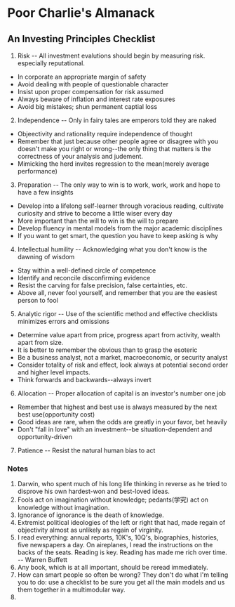 # Poor Charlie's Almanack

## An Investing Principles Checklist

1. Risk -- All investment evalutions should begin by measuring risk. especially reputational.
  - In corporate an appropriate margin of safety
  - Avoid dealing with people of questionable character
  - Insist upon proper compensation for risk assumed
  - Always beware of inflation and interest rate exposures
  - Avoid big mistakes; shun permanent captial loss

2. Independence -- Only in fairy tales are emperors told they are naked
  - Objeectivity and rationality require independence of thought
  - Remember that just because other people agree or disagree with you doesn't make you right or wrong--the only thing that matters is the correctness of your analysis and judement.
  - Mimicking the herd invites regression to the mean(merely average performance)

3. Preparation -- The only way to win is to work, work, work and hope to have a few insights
  - Develop into a lifelong self-learner through voracious reading, cultivate curiosity and strive to become a little wiser every day
  - More important than the will to win is the will to prepare
  - Develop fluency in mental models from the major academic disciplines
  - If you want to get smart, the question you have to keep asking is why

4. Intellectual humility -- Acknowledging what you don't know is the dawning of wisdom 
  - Stay within a well-defined circle of competence
  - Identify and reconcile disconfirming evidence
  - Resist the carving for false precision, false certainties, etc.
  - Above all, never fool yourself, and remember that you are the easiest person to fool
 
5. Analytic rigor -- Use of the scientific method and effective checklists minimizes errors and omissions
  - Determine value apart from price, progress apart from activity, wealth apart from size.
  - It is better to remember the obvious than to grasp the esoteric
  - Be a business analyst, not a market, macroeconomic, or security analyst
  - Consider totality of risk and effect, look always at potential second order and higher level impacts.
  - Think forwards and backwards--always invert

6. Allocation -- Proper allocation of capital is an investor's number one job
  - Remember that highest and best use is always measured by the next best use(opportunity cost)
  - Good ideas are rare, when the odds are greatly in your favor, bet heavily
  - Don't "fall in love" with an investment--be situation-dependent and opportunity-driven

7. Patience -- Resist the natural human bias to act


### Notes

1. Darwin, who spent much of his long life thinking in reverse as he tried to disprove his own hardest-won and best-loved ideas. 
2. Fools act on imagination without knowledge; pedants(学究) act on knowledge without imagination. 
3. Ignorance of ignorance is the death of knowledge. 
4. Extremist political ideologies of the left or right that had, made regain of objectivity almost as unlikely as regain of virginity. 
5. I read everything: annual reports, 10K's, 10Q's, biographies, histories, five newspapers a day. On aireplanes, I read the instructions on the backs of the seats. Reading is key. Reading has made me rich over time. -- Warren Buffett 
6. Any book, which is at all important, should be reread immediately. 
7. How can smart people so often be wrong? They don't do what I'm telling you to do: use a checklist to be sure you get all the main models and us them together in a multimodular way. 
8. 
